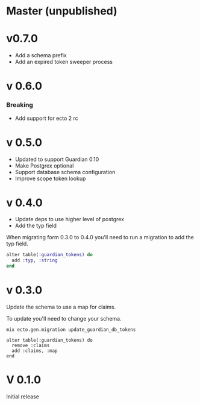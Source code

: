 # Master (unpublished)

# v0.7.0

* Add a schema prefix
* Add an expired token sweeper process

# v 0.6.0

### Breaking

* Add support for ecto 2 rc

# v 0.5.0

* Updated to support Guardian 0.10
* Make Postgrex optional
* Support database schema configuration
* Improve scope token lookup

# v 0.4.0

* Update deps to use higher level of postgrex
* Add the typ field

When migrating form 0.3.0 to 0.4.0 you'll need to run a migration to add the typ
field.

```elixir
alter table(:guardian_tokens) do
  add :typ, :string
end
```

# v 0.3.0

Update the schema to use a map for claims.

To update you'll need to change your schema.

```
mix ecto.gen.migration update_guardian_db_tokens

alter table(:guardian_tokens) do
  remove :claims
  add :claims, :map
end
```

# V 0.1.0

Initial release
